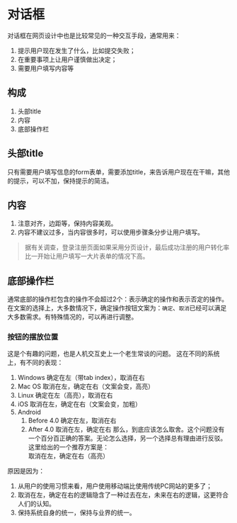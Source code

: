 # 对话框
对话框在网页设计中也是比较常见的一种交互手段，通常用来：
1. 提示用户现在发生了什么，比如提交失败；
2. 在重要事项上让用户谨慎做出决定；
3. 需要用户填写内容等

## 构成
1. 头部title
2. 内容
3. 底部操作栏

## 头部title
只有需要用户填写信息的form表单，需要添加title，来告诉用户现在在干嘛，其他的提示，可以不加，保持提示的简洁。
## 内容
1. 注意对齐，边距等，保持内容美观。
2. 内容不建议过多，当内容很多时，可以使用步骤条分步让用户填写。
> 据有关调查，登录注册页面如果采用分页设计，最后成功注册的用户转化率比一开始让用户填写一大片表单的情况下高。
## 底部操作栏
通常底部的操作栏包含的操作不会超过2个：表示确定的操作和表示否定的操作。在文案的选择上，大多数情况下，确定操作按钮文案为：```确定```、```取消```已经可以满足大多数需求。有特殊情况的，可以再进行调整。
### 按钮的摆放位置
这是个有趣的问题，也是人机交互史上一个老生常谈的问题。 
这在不同的系统上，有不同的表现：
1. Windows
确定在左（带tab index），取消在右
2. Mac OS
取消在左，确定在右（文案会变，高亮）
3. Linux
确定在左（高亮），取消在右
4. iOS
取消在左，确定在右（文案会变，加粗）
5. Android
    1. Before 4.0
    确定在左，取消在右
    2. After 4.0
    取消在左，确定在右
那么，到底应该怎么取舍。这个问题没有一个百分百正确的答案。无论怎么选择，另一个选择总有理由进行反驳。    
这里给出的一个推荐方案是：    
取消在左，确定在右（高亮）    

原因是因为：
1. 从用户的使用习惯来看，用户使用移动端比使用传统PC网站的更多了；
2. 取消在左，确定在右的逻辑隐含了一种过去在左，未来在右的逻辑，这更符合人们的认知。
3. 保持系统自身的统一，保持与业界的统一。
